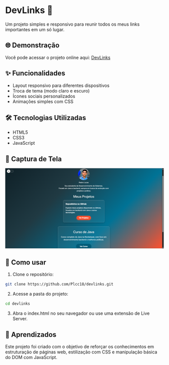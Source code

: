 # DevLinks 🔗

Um projeto simples e responsivo para reunir todos os meus links importantes em um só lugar.
## 🌐 Demonstração

Você pode acessar o projeto online aqui: [DevLinks](https://dev-links-woad.vercel.app/)

## ✨ Funcionalidades

- Layout responsivo para diferentes dispositivos
- Troca de tema (modo claro e escuro)
- Ícones sociais personalizados
- Animações simples com CSS

## 🛠 Tecnologias Utilizadas

- HTML5
- CSS3
- JavaScript

## 📸 Captura de Tela

![Screenshot do projeto](https://github.com/Plcc18/devlinks/blob/main/assets/screenshot.png)

## 🚀 Como usar

1. Clone o repositório:

```bash
git clone https://github.com/Plcc18/devlinks.git
```

2. Acesse a pasta do projeto:

```bash
cd devlinks
```

3. Abra o index.html no seu navegador ou use uma extensão de Live Server.

## 🧠 Aprendizados
Este projeto foi criado com o objetivo de reforçar os conhecimentos em estruturação de páginas web, estilização com CSS e manipulação básica do DOM com JavaScript.
